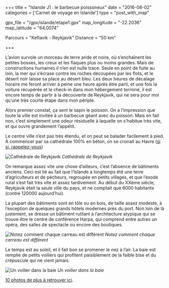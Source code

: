 +++
title = "Islande J1 : le barbecue poissoneux"
date = "2016-08-02"
categories = ['Carnet de voyage en Islande']
type = "post_with_map"

gpx_file = "/gpx/islande/etape1.gpx"
map_longitude = "-22.2036"
map_latitude = "64.0074"

Parcours = "Keflavik - Reykjavik"
Distance = "50 km"

+++


L’avion survole un morceau de terre aride et noire, où s’enchaînent les petites bosses, les creux et les flaques plus ou moins grandes. Mais de constructions humaines il n’en est nulle trace. Seule en point de fuite au loin, la mer qui s’écrase contre les roches découpées par les flots, et le désert noir laisse sa place au désert bleu.
Les deux heures de décalage horaire me feront arriver à peine une heure après être parti, et une fois la voiture récupérée et le check-in dans mon hébergement terminé, il est encore temps de partir à la découverte de Reykjavik, qui ne sera pour moi qu’une très courte étape dans mon périple.

Alors premier constat, ça sent le sapin le poisson. On a l’impression que toute la ville est invitée à un barbecue géant avec du poisson. Mais en fait non, c’est simplement une odeur résiduelle à laquelle on s’habitue très vite, et qui ouvre grandement l’appétit.

Le centre ville n’est pas très étendu, et on peut se balader facilement à pied. À commencer par sa cathédrale 100% en béton, on se croirait au Havre ([si si, rappelez-vous](/post/cargo-j0/))

![Cathédrale de Reykjavik](/images/islande/j1/cate.jpg)
*Cathédrale de Reykjavik*

On remarque assez vite une chose d’ailleurs, c’est l’absence de bâtiments anciens. Ceci est lié au fait que l’Islande a longtemps été une terre d’agriculteurs et de pêcheurs, regroupée en petits villages, et que l’exode rural s’est fait très vite et assez tardivement. Au début du XXème siècle, Reykjavik était la seule ville du pays, et ne comptait que 6000 habitants (contre 120000 aujourd’hui).

La plupart des bâtiments sont en tôle ou en bois, de taille assez modeste, à l’exception de quelques grands hôtels modernes près du port. Non loin de là justement, se dresse un bâtiment rutilant à l’architecture atypique qui se trouve être le centre de conférence Harpa, qui comprend entre autres un opéra, des salles de spectacle ou encore des boutiques.

![Notez comment chaque carreau est différent](/images/islande/j1/opera.jpg)
*Notez comment chaque carreau est différent*

Le temps est au soleil, et il fait bon se promener le nez à l’air. La baie est remplie de petits voiliers qui profitent paisiblement de la faible bise et du crépuscule qui ne vient jamais.

![Un voilier dans la baie](/images/islande/j1/voilier.jpg)
*Un voilier dans la baie*

[10 photos de plus à retrouver ici](https://www.flickr.com/gp/135079249@N08/1G6174).
